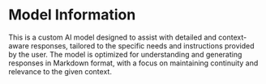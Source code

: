 # Model Information

This is a custom AI model designed to assist with detailed and context-aware responses, tailored to the specific needs and instructions provided by the user. The model is optimized for understanding and generating responses in Markdown format, with a focus on maintaining continuity and relevance to the given context.

